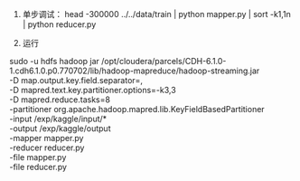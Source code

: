 1. 单步调试：
head -300000 ../../data/train | python mapper.py | sort -k1,1n | python reducer.py

2. 运行

sudo -u hdfs hadoop jar /opt/cloudera/parcels/CDH-6.1.0-1.cdh6.1.0.p0.770702/lib/hadoop-mapreduce/hadoop-streaming.jar \
-D map.output.key.field.separator=, \
-D mapred.text.key.partitioner.options=-k3,3 \
-D mapred.reduce.tasks=8 \
-partitioner org.apache.hadoop.mapred.lib.KeyFieldBasedPartitioner \
-input /exp/kaggle/input/* \
-output /exp/kaggle/output \
-mapper mapper.py \
-reducer reducer.py \
-file mapper.py \
-file reducer.py